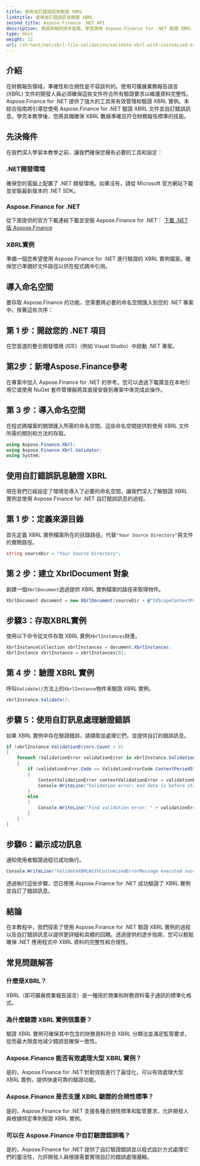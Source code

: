 ```yaml
---
title: 使用自訂錯誤訊息驗證 XBRL
linktitle: 使用自訂錯誤訊息驗證 XBRL
second_title: Aspose.Finance .NET API
description: 透過詳細的逐步指南，學習使用 Aspose.Finance for .NET 驗證 XBRL 實例。輕鬆確保您的財務數據的準確性和合規性。
type: docs
weight: 12
url: /zh-hant/net/xbrl-file-validation/validate-xbrl-with-customized-error-message/
---
```

## 介紹
在財務報告領域，準確性和合規性是不容談判的。使用可擴展業務報告語言 (XBRL) 文件的開發人員必須確保這些文件符合所有驗證要求以維護資料完整性。 Aspose.Finance for .NET 提供了強大的工具來有效管理和驗證 XBRL 實例。本綜合指南將引導您使用 Aspose.Finance for .NET 驗證 XBRL 文件並自訂錯誤訊息。學完本教學後，您將具備確保 XBRL 數據準確且符合財務報告標準的技能。
## 先決條件
在我們深入學習本教學之前，讓我們確保您擁有必要的工具和設定：
### .NET開發環境
確保您的電腦上配置了 .NET 開發環境。如果沒有，請從 Microsoft 官方網站下載並安裝最新版本的 .NET SDK。
### Aspose.Finance for .NET
從下面提供的官方下載連結下載並安裝 Aspose.Finance for .NET：
[下載 .NET 版 Aspose.Finance](https://releases.aspose.com/finance/net/)
### XBRL實例
準備一個您希望使用 Aspose.Finance for .NET 進行驗證的 XBRL 實例檔案。確保您已準備好文件路徑以供在程式碼中引用。
## 導入命名空間
要存取 Aspose.Finance 的功能，您需要將必要的命名空間匯入到您的 .NET 專案中。按著這些次序：
## 第 1 步：開啟您的 .NET 項目
在您首選的整合開發環境 (IDE)（例如 Visual Studio）中啟動 .NET 專案。
## 第2步：新增Aspose.Finance參考
在專案中加入 Aspose.Finance for .NET 的參考。您可以透過下載庫並在本地引用它或使用 NuGet 套件管理器將其直接安裝到專案中來完成此操作。
## 第 3 步：導入命名空間
在程式碼檔案的開頭匯入所需的命名空間。這些命名空間提供對使用 XBRL 文件所需的類別和方法的存取。
```csharp
using Aspose.Finance.Xbrl;
using Aspose.Finance.Xbrl.Validator;
using System;
```
## 使用自訂錯誤訊息驗證 XBRL
現在我們已經設定了環境並導入了必要的命名空間，讓我們深入了解驗證 XBRL 實例並使用 Aspose.Finance for .NET 自訂錯誤訊息的過程。
## 第 1 步：定義來源目錄
首先定義 XBRL 實例檔案所在的目錄路徑。代替`"Your Source Directory"`與文件的實際路徑。
```csharp
string sourceDir = "Your Source Directory";
```
## 第 2 步：建立 XbrlDocument 對象
創建一個`XbrlDocument`透過提供 XBRL 實例檔案的路徑來取得物件。
```csharp
XbrlDocument document = new XbrlDocument(sourceDir + @"IdScopeContextPeriodStartAfterEnd.xml");
```
## 步驟3：存取XBRL實例
使用以下命令從文件存取 XBRL 實例`XbrlInstances`財產。
```csharp
XbrlInstanceCollection xbrlInstances = document.XbrlInstances;
XbrlInstance xbrlInstance = xbrlInstances[0];
```
## 第 4 步：驗證 XBRL 實例
呼叫`Validate()`方法上的`XbrlInstance`物件來驗證 XBRL 實例。
```csharp
xbrlInstance.Validate();
```
## 步驟 5：使用自訂訊息處理驗證錯誤
如果 XBRL 實例中存在驗證錯誤，請擷取並處理它們，並提供自訂的錯誤訊息。
```csharp
if (xbrlInstance.ValidationErrors.Count > 0)
{
    foreach (ValidationError validationError in xbrlInstance.ValidationErrors)
    {
        if (validationError.Code == ValidationErrorCode.ContextPeriodStartAfterEnd)
        {
            ContextValidationError contextValidationError = validationError as ContextValidationError;
            Console.WriteLine("Validation error: end date is before start date in context " + contextValidationError.Object.Id);
        }
        else
        {
            Console.WriteLine("Find validation error: " + validationError.Message);
        }
    }
}
```
## 步驟6：顯示成功訊息
通知使用者驗證過程已成功執行。
```csharp
Console.WriteLine("ValidateXBRLWithCustomizedErrorMessage executed successfully.");
```
透過執行這些步驟，您已使用 Aspose.Finance for .NET 成功驗證了 XBRL 實例並自訂了錯誤訊息。
## 結論
在本教程中，我們探索了使用 Aspose.Finance for .NET 驗證 XBRL 實例的過程以及自訂錯誤訊息以提供更詳細和具體的回饋。透過提供的逐步指南，您可以輕鬆確保 .NET 應用程式中 XBRL 資料的完整性和合規性。
## 常見問題解答
### 什麼是XBRL？
XBRL（即可擴展商業報告語言）是一種用於商業和財務資料電子通訊的標準化格式。
### 為什麼驗證 XBRL 實例很重要？
驗證 XBRL 實例可確保其中包含的財務資料符合 XBRL 分類法並滿足監管要求，從而最大限度地減少錯誤並確保一致性。
### Aspose.Finance 能否有效處理大型 XBRL 實例？
是的，Aspose.Finance for .NET 針對效能進行了最佳化，可以有效處理大型 XBRL 實例，提供快速可靠的驗證功能。
### Aspose.Finance 是否支援 XBRL 驗證的合規性標準？
是的，Aspose.Finance for .NET 支援各種合規性標準和監管要求，允許開發人員根據特定準則驗證 XBRL 實例。
### 可以在 Aspose.Finance 中自訂驗證錯誤嗎？
是的，Aspose.Finance for .NET 提供了自訂驗證錯誤並以程式設計方式處理它們的靈活性，允許開發人員根據需要實現自訂的錯誤處理邏輯。